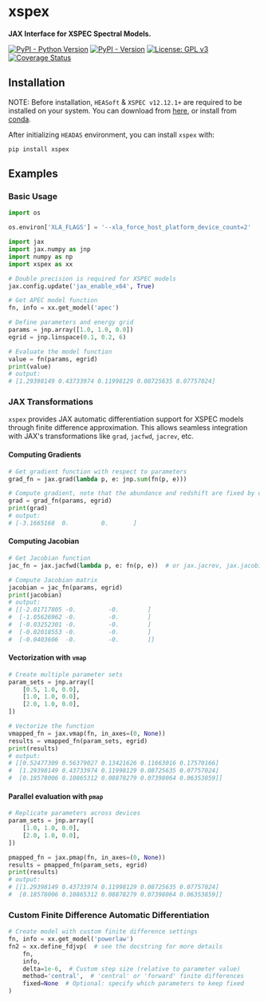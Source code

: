 # xspex

**JAX Interface for XSPEC Spectral Models.**

[![PyPI - Python Version](https://img.shields.io/pypi/pyversions/xspex?color=blue&logo=Python&logoColor=white&style=for-the-badge)](https://pypi.org/project/xspex)
[![PyPI - Version](https://img.shields.io/pypi/v/xspex?color=blue&logo=PyPI&logoColor=white&style=for-the-badge)](https://pypi.org/project/xspex)
[![License: GPL v3](https://img.shields.io/github/license/wcxve/xspex?color=blue&logo=open-source-initiative&logoColor=white&style=for-the-badge)](https://www.gnu.org/licenses/gpl-3.0)<br>
[![Coverage Status](https://img.shields.io/codecov/c/github/wcxve/xspex?logo=Codecov&logoColor=white&style=for-the-badge)](https://app.codecov.io/github/wcxve/xspex)

## Installation

NOTE: Before installation, ``HEASoft`` & ``XSPEC v12.12.1+`` are
required to be installed on your system. You can download
from [here](https://heasarc.gsfc.nasa.gov/lheasoft/),
or install
from [conda](https://heasarc.gsfc.nasa.gov/docs/software/conda.html).

After initializing ``HEADAS`` environment, you can install ``xspex`` with:

```shell
pip install xspex
```

## Examples

### Basic Usage

```python
import os

os.environ['XLA_FLAGS'] = '--xla_force_host_platform_device_count=2'

import jax
import jax.numpy as jnp
import numpy as np
import xspex as xx

# Double precision is required for XSPEC models
jax.config.update('jax_enable_x64', True)

# Get APEC model function
fn, info = xx.get_model('apec')

# Define parameters and energy grid
params = jnp.array([1.0, 1.0, 0.0])
egrid = jnp.linspace(0.1, 0.2, 6)

# Evaluate the model function
value = fn(params, egrid)
print(value)
# output:
# [1.29398149 0.43733974 0.11998129 0.08725635 0.07757024]
```

### JAX Transformations

``xspex`` provides JAX automatic differentiation support for XSPEC models
through finite difference approximation. This allows seamless integration with
JAX's transformations like ``grad``, ``jacfwd``, ``jacrev``, etc.

#### Computing Gradients

```python
# Get gradient function with respect to parameters
grad_fn = jax.grad(lambda p, e: jnp.sum(fn(p, e)))

# Compute gradient, note that the abundance and redshift are fixed by default
grad = grad_fn(params, egrid)
print(grad)
# output:
# [-3.1665168  0.         0.       ]
```

#### Computing Jacobian

```python
# Get Jacobian function
jac_fn = jax.jacfwd(lambda p, e: fn(p, e))  # or jax.jacrev, jax.jacobian

# Compute Jacobian matrix
jacobian = jac_fn(params, egrid)
print(jacobian)
# output:
# [[-2.01717805 -0.         -0.        ]
#  [-1.05626962 -0.         -0.        ]
#  [-0.03252301 -0.         -0.        ]
#  [-0.02018553 -0.         -0.        ]
#  [-0.0403606  -0.         -0.        ]]
```

#### Vectorization with `vmap`

```python
# Create multiple parameter sets
param_sets = jnp.array([
    [0.5, 1.0, 0.0],
    [1.0, 1.0, 0.0],
    [2.0, 1.0, 0.0],
])

# Vectorize the function
vmapped_fn = jax.vmap(fn, in_axes=(0, None))
results = vmapped_fn(param_sets, egrid)
print(results)
# output:
# [[0.52477309 0.56379027 0.13421626 0.11663016 0.17570166]
#  [1.29398149 0.43733974 0.11998129 0.08725635 0.07757024]
#  [0.18578006 0.10865312 0.08878279 0.07398064 0.06353859]]
```

#### Parallel evaluation with `pmap`

```python
# Replicate parameters across devices
param_sets = jnp.array([
    [1.0, 1.0, 0.0],
    [2.0, 1.0, 0.0],
])

pmapped_fn = jax.pmap(fn, in_axes=(0, None))
results = pmapped_fn(param_sets, egrid)
print(results)
# output:
# [[1.29398149 0.43733974 0.11998129 0.08725635 0.07757024]
#  [0.18578006 0.10865312 0.08878279 0.07398064 0.06353859]]
```

### Custom Finite Difference Automatic Differentiation

```python
# Create model with custom finite difference settings
fn, info = xx.get_model('powerlaw')
fn2 = xx.define_fdjvp(  # see the docstring for more details
    fn,
    info,
    delta=1e-6,  # Custom step size (relative to parameter value)
    method='central',  # 'central' or 'forward' finite differences
    fixed=None  # Optional: specify which parameters to keep fixed
)
```
